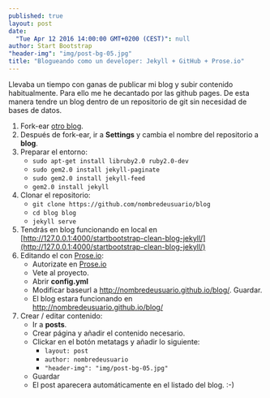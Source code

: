 ```yaml
---
published: true
layout: post
date: 
  "Tue Apr 12 2016 14:00:00 GMT+0200 (CEST)": null
author: Start Bootstrap
"header-img": "img/post-bg-05.jpg"
title: "Blogueando como un developer: Jekyll + GitHub + Prose.io"
---
```



Llevaba un tiempo con ganas de publicar mi blog y subir contenido habitualmente. Para ello me he decantado por las github pages. De esta manera tendre un blog dentro de un repositorio de git sin necesidad de bases de datos.



1. Fork-ear [otro blog](https://github.com/IronSummitMedia/startbootstrap-clean-blog-jekyll).
2. Después de fork-ear, ir a __Settings__ y cambia el nombre del repositorio a __blog__.
3. Preparar el entorno:
	- `sudo apt-get install libruby2.0 ruby2.0-dev`
	- `sudo gem2.0 install jekyll-paginate`
	- `sudo gem2.0 install jekyll-feed`
	- `gem2.0 install jekyll`
4. Clonar el repositorio:
	- `git clone https://github.com/nombredeusuario/blog`
	- `cd blog blog`
	- `jekyll serve`
5. Tendrás en blog funcionando en local en [http://127.0.0.1:4000/startbootstrap-clean-blog-jekyll/](http://127.0.0.1:4000/startbootstrap-clean-blog-jekyll/)
6. Editando el con [Prose.io](http://prose.io):
	- Autorizate en [Prose.io](http://prose.io)
	- Vete al proyecto.
	- Abrir __config.yml__
	- Modificar baseurl a http://nombredeusuario.github.io/blog/. Guardar.
	- El blog estara funcionando en http://nombredeusuario.github.io/blog/
7. Crear / editar contenido:
	- Ir a __posts__.
	- Crear página y añadir el contenido necesario.
	- Clickar en el botón metatags y añadir lo siguiente:
		- `layout: post`
		- `author: nombredeusuario`
		- `"header-img": "img/post-bg-05.jpg"`
	- Guardar
	- El post aparecera automáticamente en el listado del blog. :-)

